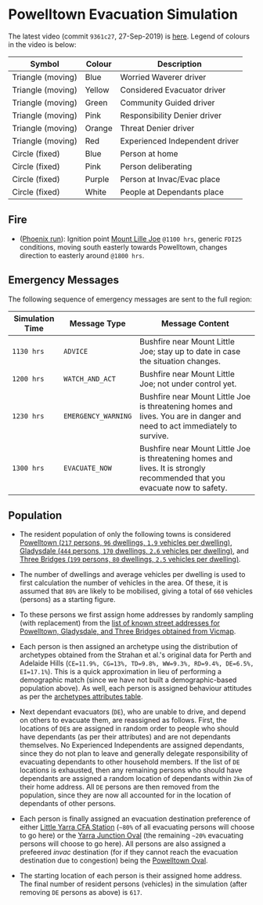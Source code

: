 # Powelltown Evacuation Simulation

The latest video (commit `9361c27`, 27-Sep-2019) is [here](https://cloudstor.aarnet.edu.au/plus/s/LXRx49X5MPgyrsf). Legend of colours in the video is below:

Symbol | Colour  | Description |
--- | --- | --- |
Triangle (moving) | Blue | Worried Waverer driver |
Triangle (moving) | Yellow | Considered Evacuator driver |
Triangle (moving) | Green | Community Guided driver|
Triangle (moving) | Pink | Responsibility Denier driver |
Triangle (moving) | Orange | Threat Denier driver |
Triangle (moving) | Red | Experienced Independent driver|
Circle (fixed) | Blue | Person at home |
Circle (fixed) | Pink | Person deliberating
Circle (fixed) | Purple | Person at Invac/Evac place |
Circle (fixed) | White | People at Dependants place |

## Fire

* ([Phoenix run](https://github.com/agentsoz/ees-data/tree/0457e6bf26ded3014aeafe0ae251d0b19d84dd09/yarra-cardinia-bawbaw-shires/phoenix-shapefiles/20190926)): Ignition point [Mount Lille Joe](https://www.google.com/maps/place/37°45'34.5%22S+145°40'17.0%22E/@-37.7584275,145.6105416,12.14z/data=!4m6!3m5!1s0x0:0x0!7e2!8m2!3d-37.7595948!4d145.6713947) `@1100 hrs`, generic `FDI25` conditions, moving south easterly towards Powelltown, changes direction to easterly around `@1800 hrs`.

## Emergency Messages

The following sequence of emergency messages are sent to the full region:

Simulation Time | Message Type | Message Content |
--- | --- | --- |
`1130 hrs` |  `ADVICE` | Bushfire near Mount Little Joe; stay up to date in case the situation changes. |
`1200 hrs` |  `WATCH_AND_ACT` | Bushfire near Mount Little Joe; not under control yet. |
`1230 hrs` | `EMERGENCY_WARNING` | Bushfire near Mount Little Joe is threatening homes and lives. You are in danger and need to act immediately to survive. |
`1300 hrs` | `EVACUATE_NOW` | Bushfire near Mount Little Joe is threatening homes and lives. It is strongly recommended that you evacuate now to safety. |

## Population

* The resident population of only the following towns is considered [Powelltown (`217` persons, `96` dwellings, `1.9` vehicles per dwelling)](https://quickstats.censusdata.abs.gov.au/census_services/getproduct/census/2016/quickstat/SSC22103), [Gladysdale (`444` persons, `170` dwellings, `2.6` vehicles per dwelling)](https://quickstats.censusdata.abs.gov.au/census_services/getproduct/census/2016/quickstat/SSC20998?opendocument), and [Three Bridges (`199` persons, `80` dwellings, `2.5` vehicles per dwelling)](https://quickstats.censusdata.abs.gov.au/census_services/getproduct/census/2016/quickstat/SSC20998?opendocument).

* The number of dwellings and average vehicles per dwelling is used to first calculation the number of vehicles in the area. Of these, it is assumed that `80%` are likely to be mobilised, giving a total of `660` vehicles (persons) as a starting figure.

* To these persons we first assign home addresses by randomly sampling (with replacement) from the [list of known street addresses for Powelltown, Gladysdale, and Three Bridges obtained from Vicmap](https://github.com/agentsoz/ees-data/tree/89784e51416fdebe93abff23ec332f5492a4035a/yarra-cardinia-bawbaw-shires/vicmap-addresses).

* Each person is then assigned an archetype using the distribution of archetypes obtained from the Strahan et al.'s original data for Perth and Adelaide Hills (`CE=11.9%, CG=13%, TD=9.8%, WW=9.3%, RD=9.4%, DE=6.5%, EI=17.1%`). This is a quick approximation in lieu of performing a demographic match (since we have not built a demographic-based population above). As well, each person is assigned behaviour attitudes as per the [archetypes attributes table](https://bitbucket.org/dhixsingh/archetypes-modelling/src/4706b1c72e96b4b3008509cb7f312e79d3e20592/data/archetypes-attributes.csv?at=master).

* Next dependant evacuators (`DE`), who are unable to drive, and depend on others to evacuate them, are reassigned as follows. First, the locations of `DE`s are assigned in random order to people who should have dependants (as per their attributes) and are not dependants themselves. No Experienced Independents are assigned  dependants, since they do not plan to leave and generally delegate responsibility of evacuating dependants to other household members. If the list of `DE` locations is exhausted, then any remaining persons who should have dependants are assigned a random location of dependants within `2km` of their home address. All `DE` persons are then removed from the population, since they are now all accounted for in the location of dependants of other persons.

* Each person is finally assigned an evacuation destination preference of either [Little Yarra CFA Station](https://www.google.com/maps/place/Little+Yarra+CFA/@-37.8221668,145.6508762,12.43z/data=!4m5!3m4!1s0x6b29d213d80919d5:0x8b03c38a16de481a!8m2!3d-37.8243456!4d145.6546237) (`~80%` of all evacuating persons will choose to go here) or the [Yarra Junction Oval](https://www.google.com/maps/place/Yarra+Junction+Football+%26+Netball+Club+Inc/@-37.7967957,145.6025538,13.03z/data=!4m5!3m4!1s0x6b29d30f616ced53:0x1116a0d8b7e551ae!8m2!3d-37.7810472!4d145.6132278) (the remaining `~20%` evacuating persons will choose to go here). All persons are also assigned a prefeered *invac* destination (for if they cannot reach the evacuation destination due to congestion) being the [Powelltown Oval](https://www.google.com/maps/place/Powelltown+Rd,+Powelltown+VIC+3797/@-37.8816848,145.7395095,12.94z/data=!4m5!3m4!1s0x6b29cc03867f5cad:0xb7b06b59c43da2ba!8m2!3d-37.8653076!4d145.7496017).

* The starting location of each person is their assigned home address. The final number of resident persons (vehicles) in the simulation (after removing `DE` persons as above) is `617`.
